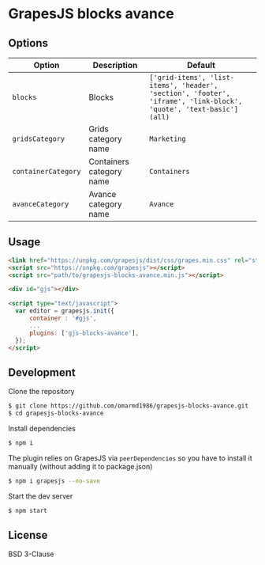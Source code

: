 # GrapesJS blocks avance

## Options

|Option|Description|Default|
|-|-|-
|`blocks`|Blocks|`['grid-items', 'list-items', 'header', 'section', 'footer', 'iframe', 'link-block', 'quote', 'text-basic'] (all)`|
|`gridsCategory`|Grids category name|`Marketing`|
|`containerCategory`|Containers category name|`Containers`|
|`avanceCategory`|Avance category name|`Avance`|

## Usage

```html
<link href="https://unpkg.com/grapesjs/dist/css/grapes.min.css" rel="stylesheet"/>
<script src="https://unpkg.com/grapesjs"></script>
<script src="path/to/grapesjs-blocks-avance.min.js"></script>

<div id="gjs"></div>

<script type="text/javascript">
  var editor = grapesjs.init({
      container : '#gjs',
      ...
      plugins: ['gjs-blocks-avance'],
  });
</script>
```





## Development

Clone the repository

```sh
$ git clone https://github.com/omarmd1986/grapesjs-blocks-avance.git
$ cd grapesjs-blocks-avance
```

Install dependencies

```sh
$ npm i
```

The plugin relies on GrapesJS via `peerDependencies` so you have to install it manually (without adding it to package.json)

```sh
$ npm i grapesjs --no-save
```

Start the dev server

```sh
$ npm start
```





## License

BSD 3-Clause
